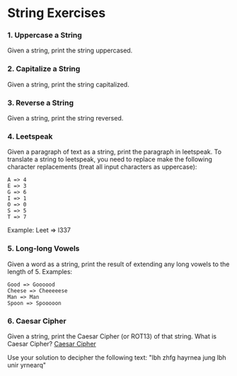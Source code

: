 # String Exercises

### 1. Uppercase a String

Given a string, print the string uppercased.

### 2. Capitalize a String

Given a string, print the string capitalized.

### 3. Reverse a String

Given a string, print the string reversed.

### 4. Leetspeak

Given a paragraph of text as a string, print the paragraph in leetspeak. To translate a string to leetspeak, you need to replace make the following character replacements (treat all input characters as uppercase):
```
A => 4
E => 3
G => 6
I => 1
O => 0
S => 5
T => 7
```
Example: Leet => l337

### 5. Long-long Vowels

Given a word as a string, print the result of extending any long vowels to the length of 5. Examples:
```
Good => Goooood
Cheese => Cheeeeese
Man => Man
Spoon => Spooooon
```
### 6. Caesar Cipher

Given a string, print the Caesar Cipher (or ROT13) of that string. What is Caesar Cipher? [Caesar Cipher](http://practicalcryptography.com/ciphers/caesar-cipher/)

Use your solution to decipher the following text: "lbh zhfg hayrnea jung lbh unir yrnearq"

